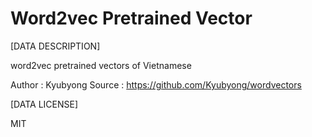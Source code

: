 # Word2vec Pretrained Vector

[DATA DESCRIPTION]

word2vec pretrained vectors of Vietnamese

Author : Kyubyong
Source : https://github.com/Kyubyong/wordvectors

[DATA LICENSE]

MIT
